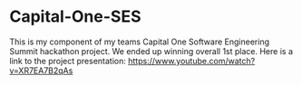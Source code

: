 # Capital-One-SES

This is my component of my teams Capital One Software Engineering Summit hackathon project. We ended up winning overall 1st place. Here is a link to the project presentation: https://www.youtube.com/watch?v=XR7EA7B2qAs

